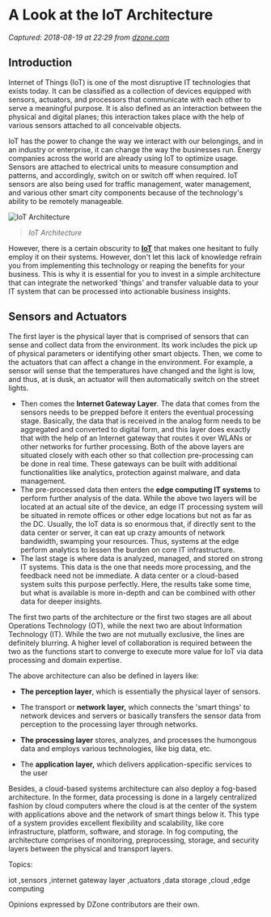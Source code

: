 # A Look at the IoT Architecture

_Captured: 2018-08-19 at 22:29 from [dzone.com](https://dzone.com/articles/iot-architecture-2?edition=387220&utm_source=Daily%20Digest&utm_medium=email&utm_campaign=Daily%20Digest%202018-08-19)_

## **Introduction**

Internet of Things (IoT) is one of the most disruptive IT technologies that exists today. It can be classified as a collection of devices equipped with sensors, actuators, and processors that communicate with each other to serve a meaningful purpose. It is also defined as an interaction between the physical and digital planes; this interaction takes place with the help of various sensors attached to all conceivable objects.

IoT has the power to change the way we interact with our belongings, and in an industry or enterprise, it can change the way the businesses run. Energy companies across the world are already using IoT to optimize usage. Sensors are attached to electrical units to measure consumption and patterns, and accordingly, switch on or switch off when required. IoT sensors are also being used for traffic management, water management, and various other smart city components because of the technology's ability to be remotely manageable.

![IoT Architecture](https://dzone.com/storage/temp/9983998-iot-architecture.jpg)

> _IoT Architecture_

However, there is a certain obscurity to **[IoT](https://www.esds.co.in/iot)** that makes one hesitant to fully employ it on their systems. However, don't let this lack of knowledge refrain you from implementing this technology or reaping the benefits for your business. This is why it is essential for you to invest in a simple architecture that can integrate the networked 'things' and transfer valuable data to your IT system that can be processed into actionable business insights.

## **Sensors and Actuators**

The first layer is the physical layer that is comprised of sensors that can sense and collect data from the environment. Its work includes the pick up of physical parameters or identifying other smart objects. Then, we come to the actuators that can affect a change in the environment. For example, a sensor will sense that the temperatures have changed and the light is low, and thus, at is dusk, an actuator will then automatically switch on the street lights.

* Then comes the **Internet Gateway Layer**. The data that comes from the sensors needs to be prepped before it enters the eventual processing stage. Basically, the data that is received in the analog form needs to be aggregated and converted to digital form, and this layer does exactly that with the help of an Internet gateway that routes it over WLANs or other networks for further processing. Both of the above layers are situated closely with each other so that collection pre-processing can be done in real time. These gateways can be built with additional functionalities like analytics, protection against malware, and data management.
* The pre-processed data then enters the **edge computing IT systems** to perform further analysis of the data. While the above two layers will be located at an actual site of the device, an edge IT processing system will be situated in remote offices or other edge locations but not as far as the DC. Usually, the IoT data is so enormous that, if directly sent to the data center or server, it can eat up crazy amounts of network bandwidth, swamping your resources. Thus, systems at the edge perform analytics to lessen the burden on core IT infrastructure.
* The last stage is where data is analyzed, managed, and stored on strong IT systems. This data is the one that needs more processing, and the feedback need not be immediate. A data center or a cloud-based system suits this purpose perfectly. Here, the results take some time, but what is available is more in-depth and can be combined with other data for deeper insights.

The first two parts of the architecture or the first two stages are all about Operations Technology (OT), while the next two are about Information Technology (IT). While the two are not mutually exclusive, the lines are definitely blurring. A higher level of collaboration is required between the two as the functions start to converge to execute more value for IoT via data processing and domain expertise.

The above architecture can also be defined in layers like:

  * **The perception layer**, which is essentially the physical layer of sensors.

  * The transport or **network layer,** which connects the 'smart things' to network devices and servers or basically transfers the sensor data from perception to the processing layer through networks.

  * **The processing layer** stores, analyzes, and processes the humongous data and employs various technologies, like big data, etc.

  * The **application layer,** which delivers application-specific services to the user

Besides, a cloud-based systems architecture can also deploy a fog-based architecture. In the former, data processing is done in a largely centralized fashion by cloud computers where the cloud is at the center of the system with applications above and the network of smart things below it. This type of a system provides excellent flexibility and scalability, like core infrastructure, platform, software, and storage. In fog computing, the architecture comprises of monitoring, preprocessing, storage, and security layers between the physical and transport layers.

Topics:

iot ,sensors ,internet gateway layer ,actuators ,data storage ,cloud ,edge computing

Opinions expressed by DZone contributors are their own.
